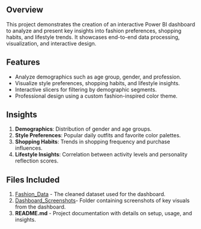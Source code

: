 ## Overview
This project demonstrates the creation of an interactive Power BI dashboard to analyze and present key insights into fashion preferences, shopping habits, and lifestyle trends. It showcases end-to-end data processing, visualization, and interactive design.

## Features
- Analyze demographics such as age group, gender, and profession.
- Visualize style preferences, shopping habits, and lifestyle insights.
- Interactive slicers for filtering by demographic segments.
- Professional design using a custom fashion-inspired color theme.

## Insights
1. **Demographics**: Distribution of gender and age groups.
2. **Style Preferences**: Popular daily outfits and favorite color palettes.
3. **Shopping Habits**: Trends in shopping frequency and purchase influences.
4. **Lifestyle Insights**: Correlation between activity levels and personality reflection scores.

## Files Included
1. [Fashion_Data](Fashion_Data.csv) - The cleaned dataset used for the dashboard.
2. [Dashboard_Screenshots](https://github.com/SaiKrishnaKolusu/PowerBI-Fashion-Insights-Dashboard/blob/0faa63a6b19a090795285842ab6fc4821d015fd3/Fashion%20Insights.pdf)- Folder containing screenshots of key visuals from the dashboard.
4. **README.md** - Project documentation with details on setup, usage, and insights.

